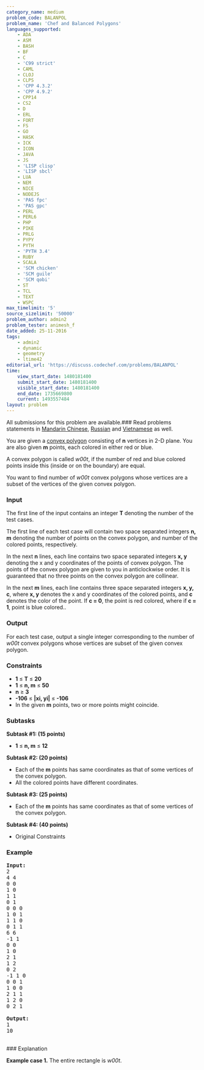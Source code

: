 ```yaml
---
category_name: medium
problem_code: BALANPOL
problem_name: 'Chef and Balanced Polygons'
languages_supported:
    - ADA
    - ASM
    - BASH
    - BF
    - C
    - 'C99 strict'
    - CAML
    - CLOJ
    - CLPS
    - 'CPP 4.3.2'
    - 'CPP 4.9.2'
    - CPP14
    - CS2
    - D
    - ERL
    - FORT
    - FS
    - GO
    - HASK
    - ICK
    - ICON
    - JAVA
    - JS
    - 'LISP clisp'
    - 'LISP sbcl'
    - LUA
    - NEM
    - NICE
    - NODEJS
    - 'PAS fpc'
    - 'PAS gpc'
    - PERL
    - PERL6
    - PHP
    - PIKE
    - PRLG
    - PYPY
    - PYTH
    - 'PYTH 3.4'
    - RUBY
    - SCALA
    - 'SCM chicken'
    - 'SCM guile'
    - 'SCM qobi'
    - ST
    - TCL
    - TEXT
    - WSPC
max_timelimit: '5'
source_sizelimit: '50000'
problem_author: admin2
problem_tester: animesh_f
date_added: 25-11-2016
tags:
    - admin2
    - dynamic
    - geometry
    - ltime42
editorial_url: 'https://discuss.codechef.com/problems/BALANPOL'
time:
    view_start_date: 1480181400
    submit_start_date: 1480181400
    visible_start_date: 1480181400
    end_date: 1735669800
    current: 1493557484
layout: problem
---
```

All submissions for this problem are available.###  Read problems statements in [Mandarin Chinese](http://www.codechef.com/download/translated/LTIME42/mandarin/BALANPOL.pdf), [Russian](http://www.codechef.com/download/translated/LTIME42/russian/BALANPOL.pdf) and [Vietnamese](http://www.codechef.com/download/translated/LTIME42/vietnamese/BALANPOL.pdf) as well.

You are given a [convex polygon](https://en.wikipedia.org/wiki/Convex_polygon) consisting of **n** vertices in 2-D plane. You are also given **m** points, each colored in either red or blue.

A convex polygon is called _w00t_, if the number of red and blue colored points inside this (inside or on the boundary) are equal.

You want to find number of _w00t_ convex polygons whose vertices are a subset of the vertices of the given convex polygon.

### Input

The first line of the input contains an integer **T** denoting the number of the test cases.

The first line of each test case will contain two space separated integers **n, m** denoting the number of points on the convex polygon, and number of the colored points, respectively.

In the next **n** lines, each line contains two space separated integers **x, y** denoting the x and y coordinates of the points of convex polygon. The points of the convex polygon are given to you in anticlockwise order. It is guaranteed that no three points on the convex polygon are collinear.

In the next **m** lines, each line contains three space separated integers **x, y, c**, where **x, y** denotes the x and y coordinates of the colored points, and **c** denotes the color of the point. If **c = 0**, the point is red colored, where if **c = 1**, point is blue colored..

### Output

For each test case, output a single integer corresponding to the number of _w00t_ convex polygons whose vertices are subset of the given convex polygon.

### Constraints 

- **1** ≤ **T** ≤ **20**
- **1** ≤ **n, m** ≤ **50**
- **n** ≥ **3**
- **-106** ≤ **|xi, yi|** ≤ **-106**
- In the given **m** points, two or more points might coincide.

### Subtasks

**Subtask #1: (15 points)**

- **1** ≤ **n, m** ≤ **12**

**Subtask #2: (20 points)**

- Each of the **m** points has same coordinates as that of some vertices of the convex polygon.
- All the colored points have different coordinates.

**Subtask #3: (25 points)**

- Each of the **m** points has same coordinates as that of some vertices of the convex polygon.

**Subtask #4: (40 points)**

- Original Constraints

### Example

<pre><b>Input:</b>
2
4 4
0 0
1 0
1 1
0 1
0 0 0
1 0 1
1 1 0
0 1 1
6 6
-1 1
0 0
1 0
2 1
1 2
0 2
-1 1 0
0 0 1
1 0 0
2 1 1
1 2 0 
0 2 1

<b>Output:</b>
1
10

</pre>### Explanation
**Example case 1.** The entire rectangle is _w00t_.
